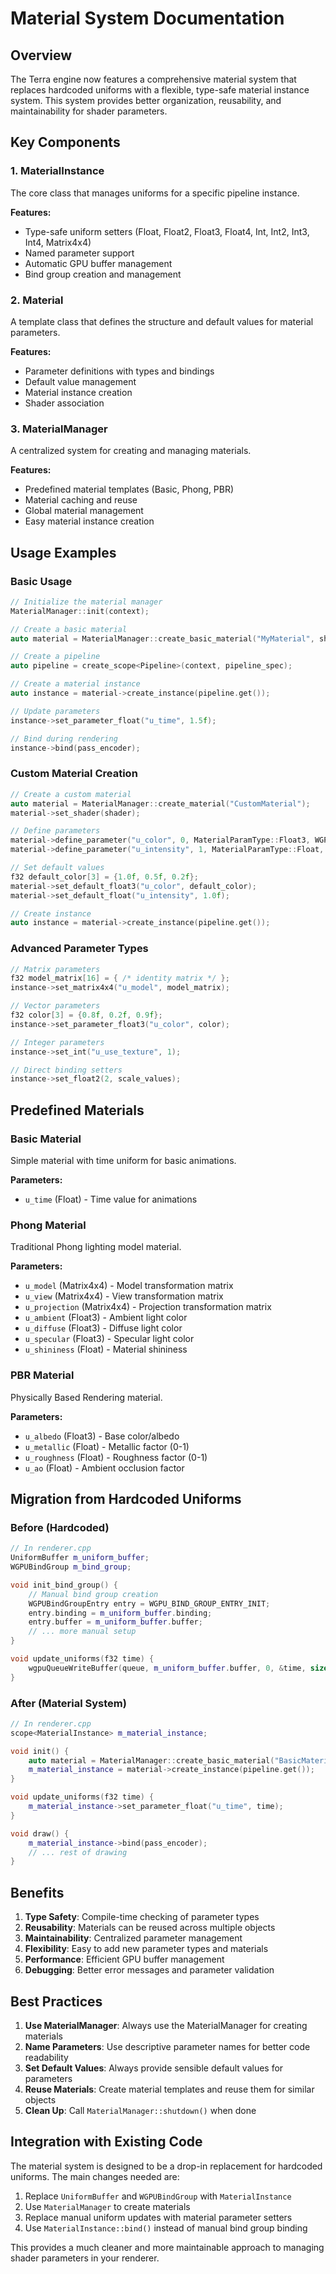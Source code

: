 # Material System Documentation

## Overview

The Terra engine now features a comprehensive material system that replaces hardcoded uniforms with a flexible, type-safe material instance system. This system provides better organization, reusability, and maintainability for shader parameters.

## Key Components

### 1. MaterialInstance
The core class that manages uniforms for a specific pipeline instance.

**Features:**
- Type-safe uniform setters (Float, Float2, Float3, Float4, Int, Int2, Int3, Int4, Matrix4x4)
- Named parameter support
- Automatic GPU buffer management
- Bind group creation and management

### 2. Material
A template class that defines the structure and default values for material parameters.

**Features:**
- Parameter definitions with types and bindings
- Default value management
- Material instance creation
- Shader association

### 3. MaterialManager
A centralized system for creating and managing materials.

**Features:**
- Predefined material templates (Basic, Phong, PBR)
- Material caching and reuse
- Global material management
- Easy material instance creation

## Usage Examples

### Basic Usage

```cpp
// Initialize the material manager
MaterialManager::init(context);

// Create a basic material
auto material = MaterialManager::create_basic_material("MyMaterial", shader);

// Create a pipeline
auto pipeline = create_scope<Pipeline>(context, pipeline_spec);

// Create a material instance
auto instance = material->create_instance(pipeline.get());

// Update parameters
instance->set_parameter_float("u_time", 1.5f);

// Bind during rendering
instance->bind(pass_encoder);
```

### Custom Material Creation

```cpp
// Create a custom material
auto material = MaterialManager::create_material("CustomMaterial");
material->set_shader(shader);

// Define parameters
material->define_parameter("u_color", 0, MaterialParamType::Float3, WGPUShaderStage_Fragment);
material->define_parameter("u_intensity", 1, MaterialParamType::Float, WGPUShaderStage_Fragment);

// Set default values
f32 default_color[3] = {1.0f, 0.5f, 0.2f};
material->set_default_float3("u_color", default_color);
material->set_default_float("u_intensity", 1.0f);

// Create instance
auto instance = material->create_instance(pipeline.get());
```

### Advanced Parameter Types

```cpp
// Matrix parameters
f32 model_matrix[16] = { /* identity matrix */ };
instance->set_matrix4x4("u_model", model_matrix);

// Vector parameters
f32 color[3] = {0.8f, 0.2f, 0.9f};
instance->set_parameter_float3("u_color", color);

// Integer parameters
instance->set_int("u_use_texture", 1);

// Direct binding setters
instance->set_float2(2, scale_values);
```

## Predefined Materials

### Basic Material
Simple material with time uniform for basic animations.

**Parameters:**
- `u_time` (Float) - Time value for animations

### Phong Material
Traditional Phong lighting model material.

**Parameters:**
- `u_model` (Matrix4x4) - Model transformation matrix
- `u_view` (Matrix4x4) - View transformation matrix
- `u_projection` (Matrix4x4) - Projection transformation matrix
- `u_ambient` (Float3) - Ambient light color
- `u_diffuse` (Float3) - Diffuse light color
- `u_specular` (Float3) - Specular light color
- `u_shininess` (Float) - Material shininess

### PBR Material
Physically Based Rendering material.

**Parameters:**
- `u_albedo` (Float3) - Base color/albedo
- `u_metallic` (Float) - Metallic factor (0-1)
- `u_roughness` (Float) - Roughness factor (0-1)
- `u_ao` (Float) - Ambient occlusion factor

## Migration from Hardcoded Uniforms

### Before (Hardcoded)
```cpp
// In renderer.cpp
UniformBuffer m_uniform_buffer;
WGPUBindGroup m_bind_group;

void init_bind_group() {
    // Manual bind group creation
    WGPUBindGroupEntry entry = WGPU_BIND_GROUP_ENTRY_INIT;
    entry.binding = m_uniform_buffer.binding;
    entry.buffer = m_uniform_buffer.buffer;
    // ... more manual setup
}

void update_uniforms(f32 time) {
    wgpuQueueWriteBuffer(queue, m_uniform_buffer.buffer, 0, &time, sizeof(f32));
}
```

### After (Material System)
```cpp
// In renderer.cpp
scope<MaterialInstance> m_material_instance;

void init() {
    auto material = MaterialManager::create_basic_material("BasicMaterial", shader);
    m_material_instance = material->create_instance(pipeline.get());
}

void update_uniforms(f32 time) {
    m_material_instance->set_parameter_float("u_time", time);
}

void draw() {
    m_material_instance->bind(pass_encoder);
    // ... rest of drawing
}
```

## Benefits

1. **Type Safety**: Compile-time checking of parameter types
2. **Reusability**: Materials can be reused across multiple objects
3. **Maintainability**: Centralized parameter management
4. **Flexibility**: Easy to add new parameter types and materials
5. **Performance**: Efficient GPU buffer management
6. **Debugging**: Better error messages and parameter validation

## Best Practices

1. **Use MaterialManager**: Always use the MaterialManager for creating materials
2. **Name Parameters**: Use descriptive parameter names for better code readability
3. **Set Default Values**: Always provide sensible default values for parameters
4. **Reuse Materials**: Create material templates and reuse them for similar objects
5. **Clean Up**: Call `MaterialManager::shutdown()` when done

## Integration with Existing Code

The material system is designed to be a drop-in replacement for hardcoded uniforms. The main changes needed are:

1. Replace `UniformBuffer` and `WGPUBindGroup` with `MaterialInstance`
2. Use `MaterialManager` to create materials
3. Replace manual uniform updates with material parameter setters
4. Use `MaterialInstance::bind()` instead of manual bind group binding

This provides a much cleaner and more maintainable approach to managing shader parameters in your renderer. 
